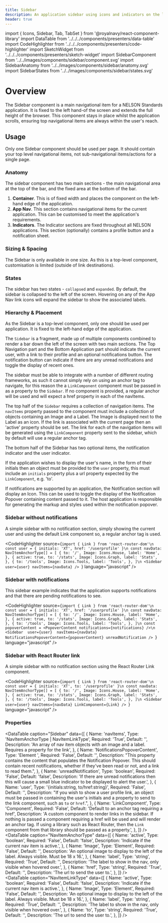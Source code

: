 ```yaml
---
title: Sidebar
description: An application sidebar using icons and indicators on the left of the screen.
header: true
---
```


import { Icons, Sidebar, Tab, TabSet } from '@royalnavy/react-component-library'
import DataTable from '../../../components/presenters/data-table'
import CodeHighlighter from '../../../components/presenters/code-highlighter'
import SketchWidget from '../../../components/presenters/sketch-widget'
import SidebarComponent from '../../images/components/sidebar/component.svg'
import SidebarAnatomy from '../../images/components/sidebar/anatomy.svg'
import SidebarStates from '../../images/components/sidebar/states.svg'

# Overview
The Sidebar component is a main navigational item for a NELSON Standards application. It is fixed to the left hand-of the screen and extends the full height of the browser. This component stays in place whilst the application scrolls, ensuring top navigational items are always within the user's reach.

<SidebarComponent />

## Usage
Only one Sidebar component should be used per page. It should contain your top level navigational items, not sub-navigational items/actions for a single page.


<TabSet>

<Tab title="Design">

<SketchWidget name="Sidebar" href="/standards-toolkit.sketch" />

  ### Anatomy
  <SidebarAnatomy />

  The sidebar component has two main sections - the main navigational area at the top of the bar, and the fixed area at the bottom of the bar.

  1. **Container**. This is of fixed width and places the component on the left-hand edge of the application.
  2. **App Nav**. This section contains navigational items for the current application. This can be customised to meet the application's requirements.
  3. **Indicators**. The Indicator sections are fixed throughout all NELSON applications. This section (optionally) contains a profile button and a notification sheet.
  
### Sizing & Spacing
The Sidebar is only available in one size. As this is a top-level component, customisation is limited (outside of link destinations).

### States
<SidebarStates />

The sidebar has two states - `collapsed` and `expanded`. By default, the sidebar is collapsed to the left of the screen. Hovering on any of the App Nav link icons will expand the sidebar to show the associated labels.

### Hierarchy & Placement
As the Sidebar is a top-level component, only one should be used per application. It is fixed to the left-hand edge of the application.

</Tab>


<Tab title="Develop">

The `Sidebar` is a fragment, made up of multiple components combined to render a bar down the left of the screen with two main sections. The Top Navigation part and the Bottom Application part should indicate the current user, with a link to their profile and an optional notifications button. The notification button can indicate if there are any unread notifications and toggle the display of recent ones.

The sidebar must be able to integrate with a number of different routing frameworks, as such it cannot simply rely on using an anchor tag to navigate, for this reason the a `LinkComponent` component must be passed in as a property to the `Sidebar`. If no component is provided, a regular anchor will be used and will expect a href property in each of the navItems.

The top half of the `Sidebar` requires a collection of navigation items. The `navItems` property passed to the component must include a collection of objects containing an Image and a Label. The Image is displayed next to the Label as an icon.  If the link is associated with the current page then an 'active' property should be set. The link for each of the navigation items will be generated using the `LinkComponent` property sent to the sidebar, which by default will use a regular anchor tag.

The bottom half of the Sidebar has two optional items, the notification indicator and the user indicator.

If the application wishes to display the user's name, in the form of their initials then an object must be provided to the `user` property, this must include an `initials` property plus a url property expected by the `LinkComponent`, e.g. 'to'.

If notifications are supported by an application, the Notification section will display an Icon. This can be used to toggle the display of the Notification Popover containing content passed to it. The host application is responsible for generating the markup and styles used within the notification popover.

### Sidebar without notifications
A simple sidebar with no notification section, simply showing the current user and using the default Link component so, a regular anchor tag is used. 

<CodeHighlighter source={`import { Link } from 'react-router-dom'\n
const user = { initials: 'XT', href: '/userprofile' }\n
const navData: NavItemAnchorType[] = [
  {
    to: '/',
    Image: Icons.House,
    label: 'Home',
  },
  {
    active: true,
    to: '/stats',
    Image: Icons.Graph,
    label: 'Stats',
  },
  {
    to: '/tools',
    Image: Icons.Tools,
    label: 'Tools',
  },
]\n
 <Sidebar user={user} navItems={navData} />
`} language="javascript" />


### Sidebar with notifications
This sidebar example indicates that the application supports notifications and that there are pending notifications to see.

<CodeHighlighter source={`import { Link } from 'react-router-dom'\n
const user = { initials: 'XT', href: '/userprofile' }\n
const navData: NavItemAnchorType[] = [
  {
    to: '/',
    Image: Icons.House,
    label: 'Home',
  },
  {
    active: true,
    to: '/stats',
    Image: Icons.Graph,
    label: 'Stats',
  },
  {
    to: '/tools',
    Image: Icons.Tools,
    label: 'Tools',
  },
]\n
const popoverContent = <PopoverContent notifications={notifications} />\n
 <Sidebar 
   user={user} 
   navItems={navData} 
   NotificationsPopoverContent={popoverContent}
   unreadNotification
/>
`} language="javascript" />

### Sidebar with React Router link
A simple sidebar with no notification section using the React Router Link component.

<CodeHighlighter source={`import { Link } from 'react-router-dom'\n
const user = { initials: 'XT', to: '/userprofile' }\n
const navData: NavItemAnchorType[] = [
  {
    to: '/',
    Image: Icons.House,
    label: 'Home',
  },
  {
    active: true,
    to: '/stats',
    Image: Icons.Graph,
    label: 'Stats',
  },
  {
    to: '/tools',
    Image: Icons.Tools,
    label: 'Tools',
  },
]\n
 <Sidebar user={user} navItems={navData} LinkComponent={Link} />
`} language="javascript" />

### Properties
<DataTable caption="Sidebar" data={[
  {
    Name: 'navItems',
    Type: 'NavItemAnchorType | NavItemLinkType',
    Required: 'True',
    Default: '',
    Description: 'An array of nav item objects with an image and a label. Requires a property for the link',
  },
  {
    Name: 'NotificationsPopoverContent',
    Type: 'Element ',
    Required: 'False',
    Default: '',
    Description: "This property contains the content that populates the Notification Popover. This should contain recent notifications, whether if they've been read or not, and a link to read them.",
  },
    {
    Name: 'unreadNotification',
    Type: 'boolean',
    Required: 'False',
    Default: 'false',
    Description: 'If there are unread notifications then this will cause a small blue indicator to be displayed to alert the user.',
  },
  {
    Name: 'user',
    Type: '{initials:string, to/href:string}',
    Required: 'False',
    Default: '',
    Description: "If you wish to show a user profile link, an object must be passed in containing the user's initials and a property to send to the link component, such as `to` or `href`.",
  },
  {
    Name: 'LinkComponent',
    Type: 'Component',
    Required: 'False',
    Default: 'Default to an anchor tag requiring a href',
    Description: 'A custom component to render links in the sidebar. If nothing is passed a component requiring a href will be used and will render an anchor tag. If using a library such as React Router, then the `Link` component from that library should be passed as a property.',
  },
]} />
<br />
<DataTable caption="NavItemAnchorType" data={[
  {
    Name: 'active',
    Type: 'boolean',
    Required: 'False',
    Default: 'false',
    Description: 'Indicate if the current nav item is active.',
  },
  {
    Name: 'Image',
    Type: 'Element',
    Required: 'False',
    Default: '',
    Description: 'An optional image to display to the left of the label. Always visible. Must be 18 x 16.',
  },
  {
    Name: 'label',
    Type: 'string',
    Required: 'True',
    Default: '',
    Description: 'The label to show in the nav, only visible when hovered over.',
  },
  {
    Name: 'href',
    Type: 'string',
    Required: 'True',
    Default: '',
    Description: 'The url to send the user to.',
  },
]} />
<br />
<DataTable caption="NavItemLinkType" data={[
  {
    Name: 'active',
    Type: 'boolean',
    Required: 'False',
    Default: 'false',
    Description: 'Indicate if the current nav item is active.',
  },
  {
    Name: 'Image',
    Type: 'Element',
    Required: 'False',
    Default: '',
    Description: 'An optional image to display to the left of the label. Always visible. Must be 18 x 16.',
  },
  {
    Name: 'label',
    Type: 'string',
    Required: 'True',
    Default: '',
    Description: 'The label to show in the nav, only visible when hovered over.',
  },
  {
    Name: 'to',
    Type: 'string',
    Required: 'True',
    Default: '',
    Description: 'The url to send the user to.',
  },
]} />

</Tab>
</TabSet>

